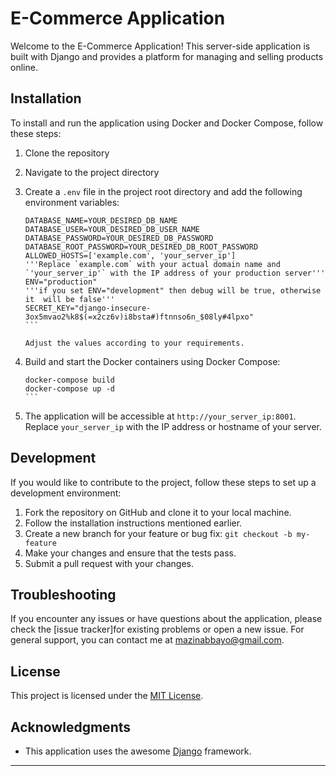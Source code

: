 # E-Commerce Application

Welcome to the E-Commerce Application! This server-side application is built with Django and provides a platform for managing and selling products online.

## Installation

To install and run the application using Docker and Docker Compose, follow these steps:

1. Clone the repository
2. Navigate to the project directory
3. Create a `.env` file in the project root directory and add the following environment variables:

   ````
   DATABASE_NAME=YOUR_DESIRED_DB_NAME
   DATABASE_USER=YOUR_DESIRED_DB_USER_NAME
   DATABASE_PASSWORD=YOUR_DESIRED_DB_PASSWORD
   DATABASE_ROOT_PASSWORD=YOUR_DESIRED_DB_ROOT_PASSWORD
   ALLOWED_HOSTS=['example.com', 'your_server_ip']
   '''Replace `example.com` with your actual domain name and `'your_server_ip'` with the IP address of your production server'''
   ENV="production"
   '''if you set ENV="development" then debug will be true, otherwise it  will be false'''
   SECRET_KEY="django-insecure-3ox5mvao2%k8$(=x2cz6v)i8bsta#)ftnnso6n_$08ly#4lpxo"
   ```

   Adjust the values according to your requirements.

4. Build and start the Docker containers using Docker Compose:

   ````
   docker-compose build
   docker-compose up -d
   ```

5. The application will be accessible at `http://your_server_ip:8001`. Replace `your_server_ip` with the IP address or hostname of your server.

## Development

If you would like to contribute to the project, follow these steps to set up a development environment:

1. Fork the repository on GitHub and clone it to your local machine.
2. Follow the installation instructions mentioned earlier.
3. Create a new branch for your feature or bug fix: `git checkout -b my-feature`
4. Make your changes and ensure that the tests pass.
5. Submit a pull request with your changes.

## Troubleshooting

If you encounter any issues or have questions about the application, please check the [issue tracker]for existing problems or open a new issue. For general support, you can contact me at mazinabbayo@gmail.com.

## License

This project is licensed under the [MIT License](LICENSE).

## Acknowledgments

- This application uses the awesome [Django](https://www.djangoproject.com/) framework.

---
